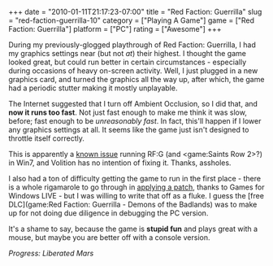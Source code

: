 +++
date = "2010-01-11T21:17:23-07:00"
title = "Red Faction: Guerrilla"
slug = "red-faction-guerrilla-10"
category = ["Playing A Game"]
game = ["Red Faction: Guerrilla"]
platform = ["PC"]
rating = ["Awesome"]
+++

During my previously-glogged playthrough of Red Faction: Guerrilla, I had my graphics settings near (but not <i>at</i>) their highest.  I thought the game looked great, but could run better in certain circumstances - especially during occasions of heavy on-screen activity.  Well, I just plugged in a new graphics card, and turned the graphics all the way up, after which, the game had a periodic stutter making it mostly unplayable.

The Internet suggested that I turn off Ambient Occlusion, so I did that, and <b>now it runs too fast</b>.  Not just fast enough to make me think it was slow, before; fast enough to be <i>unreasonably fast</i>.  In fact, this'll happen if I lower any graphics settings at all.  It seems like the game just isn't designed to throttle itself correctly.

This is apparently a <a href="http://forums.steampowered.com/forums/showthread.php?t=1089346">known issue</a> running RF:G (and <game:Saints Row 2>?) in Win7, and Volition has no intention of fixing it.  Thanks, assholes.

I also had a ton of difficulty getting the game to run in the first place - there is a whole rigamarole to go through in <a href="http://forums.steampowered.com/forums/showthread.php?t=1087130">applying a patch</a>, thanks to Games for Windows LIVE - but I was willing to write that off as a fluke.  I guess the [free DLC](game:Red Faction: Guerrilla - Demons of the Badlands) was to make up for not doing due diligence in debugging the PC version.

It's a shame to say, because the game is <b>stupid fun</b> and plays great with a mouse, but maybe you are better off with a console version.

<i>Progress: Liberated Mars</i>